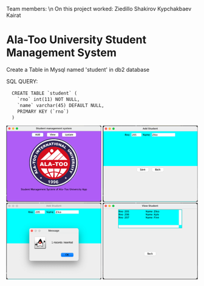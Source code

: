 Team members: \n
On this project worked: 
                       Ziedillo Shakirov
                       Kypchakbaev Kairat


# Ala-Too University Student Management System

Create a Table in Mysql named 'student' in db2 database
 
 SQL QUERY:
 
      CREATE TABLE `student` (
        `rno` int(11) NOT NULL,
        `name` varchar(45) DEFAULT NULL,
        PRIMARY KEY (`rno`)
      ) 
      
      
<img src="screenshots/mainPage.png" alt="" width="250"/>

<img src="screenshots/main.png" alt="" width="250"/>
<img src="screenshots/added.png" alt="" width="250"/>
<img src="screenshots/view.png" alt="" width="250"/>
